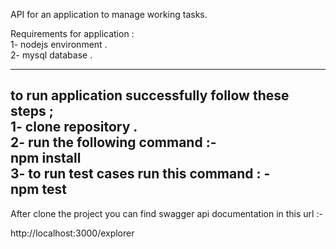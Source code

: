  API for an application to manage working tasks.


Requirements for application :                                                                                                                                                      
   1- nodejs environment .                                                                                                                                                         
   2- mysql database .
   
----------------------------------

to run application successfully follow these steps ;                                                                                                                               
   1- clone repository .                                                                                                                                                           
   2- run the following command :-  
   npm install                                                                                                                                                                     
   3- to run test cases run this command : -                                                                                                                                        
   npm test
-----------------------------------

After clone the project you can find swagger api documentation in this url :-

http://localhost:3000/explorer 

